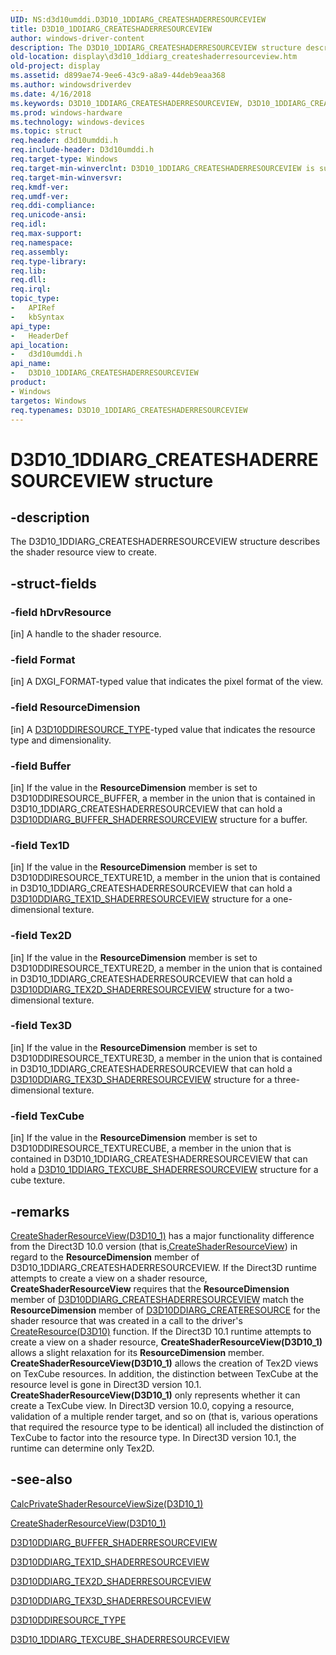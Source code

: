 ```yaml
---
UID: NS:d3d10umddi.D3D10_1DDIARG_CREATESHADERRESOURCEVIEW
title: D3D10_1DDIARG_CREATESHADERRESOURCEVIEW
author: windows-driver-content
description: The D3D10_1DDIARG_CREATESHADERRESOURCEVIEW structure describes the shader resource view to create.
old-location: display\d3d10_1ddiarg_createshaderresourceview.htm
old-project: display
ms.assetid: d899ae74-9ee6-43c9-a8a9-44deb9eaa368
ms.author: windowsdriverdev
ms.date: 4/16/2018
ms.keywords: D3D10_1DDIARG_CREATESHADERRESOURCEVIEW, D3D10_1DDIARG_CREATESHADERRESOURCEVIEW structure [Display Devices], UMDisplayDriver_Dx10param_Structs_a6468f32-7ebf-4ce8-b5c5-9163e65fce93.xml, d3d10umddi/D3D10_1DDIARG_CREATESHADERRESOURCEVIEW, display.d3d10_1ddiarg_createshaderresourceview
ms.prod: windows-hardware
ms.technology: windows-devices
ms.topic: struct
req.header: d3d10umddi.h
req.include-header: D3d10umddi.h
req.target-type: Windows
req.target-min-winverclnt: D3D10_1DDIARG_CREATESHADERRESOURCEVIEW is supported on Windows Vista with Service Pack 1 (SP1) and later versions and Windows Server 2008 and later versions.
req.target-min-winversvr: 
req.kmdf-ver: 
req.umdf-ver: 
req.ddi-compliance: 
req.unicode-ansi: 
req.idl: 
req.max-support: 
req.namespace: 
req.assembly: 
req.type-library: 
req.lib: 
req.dll: 
req.irql: 
topic_type:
-	APIRef
-	kbSyntax
api_type:
-	HeaderDef
api_location:
-	d3d10umddi.h
api_name:
-	D3D10_1DDIARG_CREATESHADERRESOURCEVIEW
product:
- Windows
targetos: Windows
req.typenames: D3D10_1DDIARG_CREATESHADERRESOURCEVIEW
---
```


# D3D10_1DDIARG_CREATESHADERRESOURCEVIEW structure


## -description


The D3D10_1DDIARG_CREATESHADERRESOURCEVIEW structure describes the shader resource view to create.


## -struct-fields




### -field hDrvResource

[in] A handle to the shader resource. 


### -field Format

[in] A DXGI_FORMAT-typed value that indicates the pixel format of the view.


### -field ResourceDimension

[in] A <a href="https://msdn.microsoft.com/library/windows/hardware/ff541810">D3D10DDIRESOURCE_TYPE</a>-typed value that indicates the resource type and dimensionality. 


### -field Buffer

[in] If the value in the <b>ResourceDimension</b> member is set to D3D10DDIRESOURCE_BUFFER, a member in the union that is contained in D3D10_1DDIARG_CREATESHADERRESOURCEVIEW that can hold a <a href="https://msdn.microsoft.com/library/windows/hardware/ff541645">D3D10DDIARG_BUFFER_SHADERRESOURCEVIEW</a> structure for a buffer. 


### -field Tex1D

[in] If the value in the <b>ResourceDimension</b> member is set to D3D10DDIRESOURCE_TEXTURE1D, a member in the union that is contained in D3D10_1DDIARG_CREATESHADERRESOURCEVIEW that can hold a <a href="https://msdn.microsoft.com/library/windows/hardware/ff541760">D3D10DDIARG_TEX1D_SHADERRESOURCEVIEW</a> structure for a one-dimensional texture. 


### -field Tex2D

[in] If the value in the <b>ResourceDimension</b> member is set to D3D10DDIRESOURCE_TEXTURE2D, a member in the union that is contained in D3D10_1DDIARG_CREATESHADERRESOURCEVIEW that can hold a <a href="https://msdn.microsoft.com/library/windows/hardware/ff541773">D3D10DDIARG_TEX2D_SHADERRESOURCEVIEW</a> structure for a two-dimensional texture. 


### -field Tex3D

[in] If the value in the <b>ResourceDimension</b> member is set to D3D10DDIRESOURCE_TEXTURE3D, a member in the union that is contained in D3D10_1DDIARG_CREATESHADERRESOURCEVIEW that can hold a <a href="https://msdn.microsoft.com/library/windows/hardware/ff541789">D3D10DDIARG_TEX3D_SHADERRESOURCEVIEW</a> structure for a three-dimensional texture. 


### -field TexCube

[in] If the value in the <b>ResourceDimension</b> member is set to D3D10DDIRESOURCE_TEXTURECUBE, a member in the union that is contained in D3D10_1DDIARG_CREATESHADERRESOURCEVIEW that can hold a <a href="https://msdn.microsoft.com/library/windows/hardware/ff541865">D3D10_1DDIARG_TEXCUBE_SHADERRESOURCEVIEW</a> structure for a cube texture. 


## -remarks




<a href="https://msdn.microsoft.com/7a0a92d2-a5df-4bee-a950-8a89aeb3dbb8">CreateShaderResourceView(D3D10_1)</a> has a major functionality difference from the Direct3D 10.0 version (that is,<a href="https://msdn.microsoft.com/3b1c998d-3fde-4712-ba74-7c8033033182">CreateShaderResourceView</a>) in regard to the <b>ResourceDimension</b> member of D3D10_1DDIARG_CREATESHADERRESOURCEVIEW. If the Direct3D runtime attempts to create a view on a shader resource, <b>CreateShaderResourceView</b> requires that the <b>ResourceDimension</b> member of <a href="https://msdn.microsoft.com/library/windows/hardware/ff541708">D3D10DDIARG_CREATESHADERRESOURCEVIEW</a> match the <b>ResourceDimension</b> member of <a href="https://msdn.microsoft.com/library/windows/hardware/ff541697">D3D10DDIARG_CREATERESOURCE</a> for the shader resource that was created in a call to the driver's <a href="https://msdn.microsoft.com/c21839f0-8302-49f9-a2b4-4009fbd2d88c">CreateResource(D3D10)</a> function. If the Direct3D 10.1 runtime attempts to create a view on a shader resource, <b>CreateShaderResourceView(D3D10_1)</b> allows a slight relaxation for its <b>ResourceDimension</b> member. <b>CreateShaderResourceView(D3D10_1)</b> allows the creation of Tex2D views on TexCube resources. In addition, the distinction between TexCube at the resource level is gone in Direct3D version 10.1. <b>CreateShaderResourceView(D3D10_1)</b> only represents whether it can create a TexCube view. In Direct3D version 10.0, copying a resource, validation of a multiple render target, and so on (that is, various operations that required the resource type to be identical) all included the distinction of TexCube to factor into the resource type. In Direct3D version 10.1, the runtime can determine only Tex2D.




## -see-also




<a href="https://msdn.microsoft.com/310adb3e-1af4-430e-ba50-bd145ffda361">CalcPrivateShaderResourceViewSize(D3D10_1)</a>



<a href="https://msdn.microsoft.com/7a0a92d2-a5df-4bee-a950-8a89aeb3dbb8">CreateShaderResourceView(D3D10_1)</a>



<a href="https://msdn.microsoft.com/library/windows/hardware/ff541645">D3D10DDIARG_BUFFER_SHADERRESOURCEVIEW</a>



<a href="https://msdn.microsoft.com/library/windows/hardware/ff541760">D3D10DDIARG_TEX1D_SHADERRESOURCEVIEW</a>



<a href="https://msdn.microsoft.com/library/windows/hardware/ff541773">D3D10DDIARG_TEX2D_SHADERRESOURCEVIEW</a>



<a href="https://msdn.microsoft.com/library/windows/hardware/ff541789">D3D10DDIARG_TEX3D_SHADERRESOURCEVIEW</a>



<a href="https://msdn.microsoft.com/library/windows/hardware/ff541810">D3D10DDIRESOURCE_TYPE</a>



<a href="https://msdn.microsoft.com/library/windows/hardware/ff541865">D3D10_1DDIARG_TEXCUBE_SHADERRESOURCEVIEW</a>
 

 

